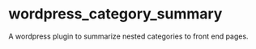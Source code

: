 # wordpress_category_summary
A wordpress plugin to summarize nested categories to front end pages. 
